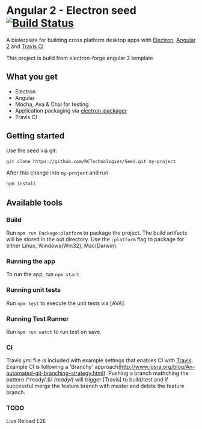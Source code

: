 # Angular 2 - Electron seed [![Build Status](https://travis-ci.org/RCTechnologies/Seed.svg?branch=master)](https://travis-ci.org/RCTechnologies/Seed)
A biolerplate for building cross platform desktop apps with [Electron](http://electron.atom.io/), [Angular 2](https://angular.io/) and [Travis CI](https://travis-ci.org/)

This project is build from electron-forge angular 2 template

## What you get
* Electron
* Angular
* Mocha, Ava & Chai for testing
* Application packaging via [electron-packager](https://github.com/electron-userland/electron-packager)
* Travis CI 

## Getting started
Use the seed via git:
```sh
git clone https://github.com/RCTechnologies/Seed.git my-project
```
After this change into `my-project` and run
```sh
npm install
```

## Available tools
### Build
Run `npm run Package:platform` to package the project. 
The build artifacts will be stored in the out directory. Use the `:platform` flag to package for either Linux, Windows(Win32), Mac(Darwin).

### Running the app
To run the app, run `npm start`

### Running unit tests
Run `npm test` to execute the unit tests via [AVA].

### Running Test Runner 
Run `npm run watch` to run test on save.

### CI
Travis.yml file is included with example settings that enables CI with [Travis](https://travis-ci.org/).
Example CI is following a 'Branchy' approach(http://www.josra.org/blog/An-automated-git-branching-strategy.html).
Pushing a branch mathching the pattern /^ready\/.*$/ (ready/*) will trigger [Travis] to build/test and  if successful merge the feature branch with master and delete the feature branch.

### TODO
Live Reload
E2E
